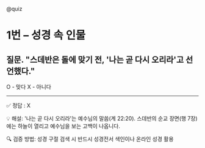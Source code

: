 @quiz

# 1번 – 성경 속 인물

## 질문. "스데반은 돌에 맞기 전, '나는 곧 다시 오리라'고 선언했다."

O - 맞다
X - 아니다

---

✅ 정답 : X

💡 해설: '나는 곧 다시 오리라'는 예수님의 말씀(계 22:20).
스데반의 순교 장면(행 7장)에는 하늘이 열리고 예수님을 보는 고백이 나옵니다.

🔍 검증 방법: 성경 구절 검색 시 반드시 성경전서 색인이나 온라인 성경 활용
